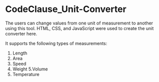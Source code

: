 # CodeClause_Unit-Converter

The users can change values from one unit of measurement to another using this tool. 
HTML, CSS, and JavaScript were used to create the unit converter here.

It supports the following types of measurements:
1. Length
2. Area
3. Speed
4. Weight
5.Volume
6. Temperature
